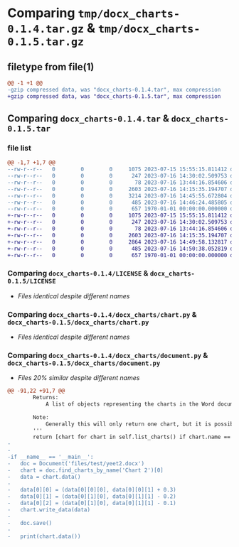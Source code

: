 # Comparing `tmp/docx_charts-0.1.4.tar.gz` & `tmp/docx_charts-0.1.5.tar.gz`

## filetype from file(1)

```diff
@@ -1 +1 @@
-gzip compressed data, was "docx_charts-0.1.4.tar", max compression
+gzip compressed data, was "docx_charts-0.1.5.tar", max compression
```

## Comparing `docx_charts-0.1.4.tar` & `docx_charts-0.1.5.tar`

### file list

```diff
@@ -1,7 +1,7 @@
--rw-r--r--   0        0        0     1075 2023-07-15 15:55:15.811412 docx_charts-0.1.4/LICENSE
--rw-r--r--   0        0        0      247 2023-07-16 14:30:02.509753 docx_charts-0.1.4/README.md
--rw-r--r--   0        0        0       78 2023-07-16 13:44:16.854606 docx_charts-0.1.4/docx_charts/__init__.py
--rw-r--r--   0        0        0     2603 2023-07-16 14:15:35.194707 docx_charts-0.1.4/docx_charts/chart.py
--rw-r--r--   0        0        0     3214 2023-07-16 14:45:55.672804 docx_charts-0.1.4/docx_charts/document.py
--rw-r--r--   0        0        0      485 2023-07-16 14:46:24.485805 docx_charts-0.1.4/pyproject.toml
--rw-r--r--   0        0        0      657 1970-01-01 00:00:00.000000 docx_charts-0.1.4/PKG-INFO
+-rw-r--r--   0        0        0     1075 2023-07-15 15:55:15.811412 docx_charts-0.1.5/LICENSE
+-rw-r--r--   0        0        0      247 2023-07-16 14:30:02.509753 docx_charts-0.1.5/README.md
+-rw-r--r--   0        0        0       78 2023-07-16 13:44:16.854606 docx_charts-0.1.5/docx_charts/__init__.py
+-rw-r--r--   0        0        0     2603 2023-07-16 14:15:35.194707 docx_charts-0.1.5/docx_charts/chart.py
+-rw-r--r--   0        0        0     2864 2023-07-16 14:49:58.132817 docx_charts-0.1.5/docx_charts/document.py
+-rw-r--r--   0        0        0      485 2023-07-16 14:50:38.052819 docx_charts-0.1.5/pyproject.toml
+-rw-r--r--   0        0        0      657 1970-01-01 00:00:00.000000 docx_charts-0.1.5/PKG-INFO
```

### Comparing `docx_charts-0.1.4/LICENSE` & `docx_charts-0.1.5/LICENSE`

 * *Files identical despite different names*

### Comparing `docx_charts-0.1.4/docx_charts/chart.py` & `docx_charts-0.1.5/docx_charts/chart.py`

 * *Files identical despite different names*

### Comparing `docx_charts-0.1.4/docx_charts/document.py` & `docx_charts-0.1.5/docx_charts/document.py`

 * *Files 20% similar despite different names*

```diff
@@ -91,22 +91,7 @@
 		Returns:
 			A list of objects representing the charts in the Word document with the specified name.
 
 		Note:
 			Generally this will only return one chart, but it is possible for there to be multiple charts with the same name.
 		'''
 		return [chart for chart in self.list_charts() if chart.name == name]
-
-
-if __name__ == '__main__':
-	doc = Document('files/test/yeet2.docx')
-	chart = doc.find_charts_by_name('Chart 2')[0]
-	data = chart.data()
-
-	data[0][0] = (data[0][0][0], data[0][0][1] + 0.3)
-	data[0][1] = (data[0][1][0], data[0][1][1] - 0.2)
-	data[0][2] = (data[0][1][0], data[0][1][1] - 0.1)
-	chart.write_data(data)
-
-	doc.save()
-
-	print(chart.data())
```


